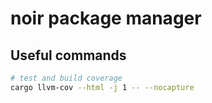 # noir package manager

## Useful commands

```sh
# test and build coverage
cargo llvm-cov --html -j 1 -- --nocapture
```


